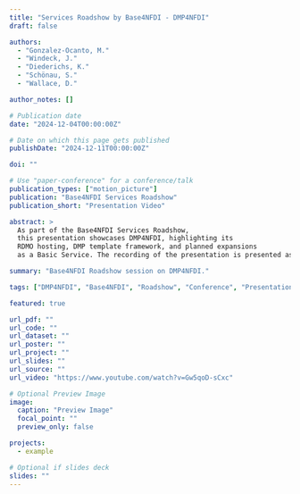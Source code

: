 ```yaml
---
title: "Services Roadshow by Base4NFDI - DMP4NFDI"
draft: false

authors:
  - "Gonzalez-Ocanto, M."
  - "Windeck, J."
  - "Diederichs, K."
  - "Schönau, S."
  - "Wallace, D." 

author_notes: []

# Publication date
date: "2024-12-04T00:00:00Z"

# Date on which this page gets published
publishDate: "2024-12-11T00:00:00Z"

doi: ""

# Use "paper-conference" for a conference/talk
publication_types: ["motion_picture"]
publication: "Base4NFDI Services Roadshow"
publication_short: "Presentation Video"

abstract: >
  As part of the Base4NFDI Services Roadshow, 
  this presentation showcases DMP4NFDI, highlighting its 
  RDMO hosting, DMP template framework, and planned expansions 
  as a Basic Service. The recording of the presentation is presented as a youtube video. 

summary: "Base4NFDI Roadshow session on DMP4NFDI."

tags: ["DMP4NFDI", "Base4NFDI", "Roadshow", "Conference", "Presentation"]

featured: true

url_pdf: ""
url_code: ""
url_dataset: ""
url_poster: ""
url_project: ""
url_slides: ""
url_source: ""
url_video: "https://www.youtube.com/watch?v=Gw5qoD-sCxc"

# Optional Preview Image
image:
  caption: "Preview Image"
  focal_point: ""
  preview_only: false

projects:
  - example

# Optional if slides deck
slides: ""
---
```

